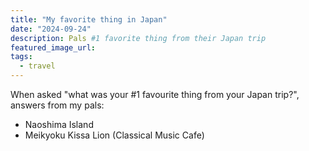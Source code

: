 ```yaml
---
title: "My favorite thing in Japan"
date: "2024-09-24"
description: Pals #1 favorite thing from their Japan trip
featured_image_url:
tags:
  - travel
---
```


When asked "what was your #1 favourite thing from your Japan trip?", answers from my pals:

- Naoshima Island
- Meikyoku Kissa Lion (Classical Music Cafe)
